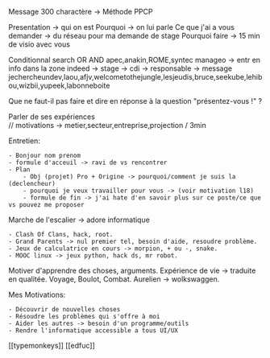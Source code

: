 Message 300 charactère -> Méthode PPCP

Presentation -> qui on est
Pourquoi -> on lui parle
Ce que j'ai a vous demander -> du réseau pour ma demande de stage
Pourquoi faire -> 15 min de visio avec vous

Conditionnal search OR AND
apec,anakin,ROME,syntec
manageo -> entr en info dans la zone
indeed -> stage -> cdi -> responsable -> message
jechercheundev,laou,afjv,welcometothejungle,lesjeudis,bruce,seekube,lehibou,wizbii,yupeek,labonneboite


Que ne faut-il pas faire et dire en réponse à la question "présentez-vous !" ?

Parler de ses expériences                                        \
//          motivations -> metier,secteur,entreprise,projection  / 3min

Entretien:

    - Bonjour nom prenom
    - formule d'acceuil -> ravi de vs rencontrer
    - Plan
        - Obj (projet) Pro + Origine -> pourquoi/comment je suis la (declencheur)
        - pourquoi je veux travailler pour vous -> (voir motivation l18)
        - formule de fin -> j'ai hate d'en savoir plus sur ce poste/ce que vs pouvez me proposer


Marche de l'escalier -> adore informatique

    - Clash Of Clans, hack, root.
    - Grand Parents -> nul premier tel, besoin d'aide, resoudre problème.
    - Jeux de calculatrice en cours -> morpion, + ou -, snake.
    - MOOC linux -> jeux python, hack ds, mr robot.


Motiver d'apprendre des choses, arguments.
Expérience de vie -> traduite en qualitée. Voyage, Boulot, Combat.
Aurelien -> wolkswaggen.

Mes Motivations:

    - Découvrir de nouvelles choses
    - Résoudre les problèmes qui s'offre à moi
    - Aider les autres -> besoin d'un programme/outils
    - Rendre l'informatique accessible a tous UI/UX


[[typemonkeys]]
[[edfuc]]
